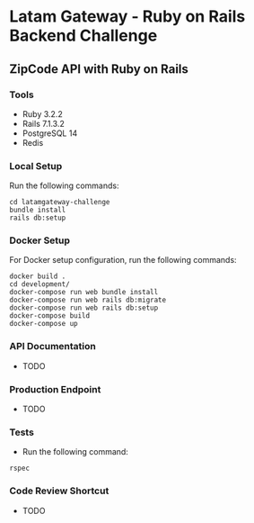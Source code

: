 # Latam Gateway - Ruby on Rails Backend Challenge

## ZipCode API with Ruby on Rails

### Tools

- Ruby 3.2.2
- Rails 7.1.3.2
- PostgreSQL 14
- Redis

### Local Setup

Run the following commands:

```
cd latamgateway-challenge
bundle install
rails db:setup
```

### Docker Setup

For Docker setup configuration, run the following commands:

```
docker build .
cd development/
docker-compose run web bundle install
docker-compose run web rails db:migrate
docker-compose run web rails db:setup
docker-compose build
docker-compose up

```

### API Documentation
- TODO

### Production Endpoint
- TODO

### Tests
- Run the following command:

```
rspec
```

### Code Review Shortcut
- TODO
